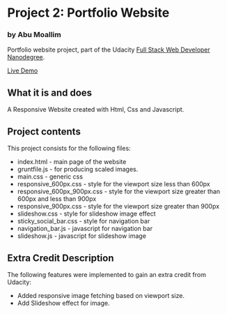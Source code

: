 # Project 2: Portfolio Website
### by Abu Moallim

Portfolio website project, part of the Udacity [Full Stack Web Developer
Nanodegree](https://www.udacity.com/course/full-stack-web-developer-nanodegree--nd004).

[Live Demo](https://abumoallim.github.io/udacity_02_portfolio_website/)

## What it is and does

A Responsive Website created with Html, Css and Javascript.

## Project contents

This project consists for the following files:

* index.html - main page of the website
* gruntfile.js - for producing scaled images.
* main.css - generic css
* responsive_600px.css - style for the viewport size less than 600px
* responsive_600px_900px.css - style for the viewport size greater than 600px and less than 900px
* responsive_900px.css - style for the viewport size greater than 900px
* slideshow.css - style for slideshow image effect
* sticky_social_bar.css - style for navigation bar
* navigation_bar.js - javascript for navigation bar
* slideshow.js - javascript for slideshow image


## Extra Credit Description

The following features were implemented to gain an extra credit from Udacity:

* Added responsive image fetching based on viewport size.
* Add Slideshow effect for image.


